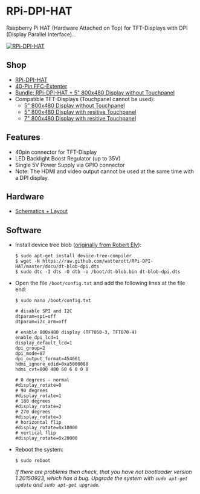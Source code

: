 # RPi-DPI-HAT
Raspberry Pi HAT (Hardware Attached on Top) for TFT-Displays with DPI (Display Parallel Interface).


[![RPi-DPI-HAT](https://github.com/watterott/RPi-DPI-HAT/raw/master/hardware/RPi-DPI-HAT_v10.jpg)](http://www.watterott.com/en/RPi-DPI-HAT)


## Shop
* [RPi-DPI-HAT](http://www.watterott.com/en/RPi-DPI-HAT)
* [40-Pin FFC-Extenter](http://www.watterott.com/en/40-Pin-FFC-extenter)
* [Bundle: RPi-DPI-HAT + 5" 800x480 Display without Touchpanel](http://www.watterott.com/en/5-800x480-RPi-DPI-HAT)
* Compatible TFT-Displays (Touchpanel cannot be used):
  * [5" 800x480 Display without Touchpanel](http://www.watterott.com/en/5-800x480-TFT-Display-without-TP)
  * [5" 800x480 Display with resitive Touchpanel](http://www.watterott.com/en/5-800x480-TFT-Display)
  * [7" 800x480 Display with resitive Touchpanel](http://www.watterott.com/en/7-800x480-TFT-Display)


## Features
* 40pin connector for TFT-Display
* LED Backlight Boost Regulator (up to 35V)
* Single 5V Power Supply via GPIO connector
* Note: The HDMI and video output cannot be used at the same time with a DPI display.


## Hardware
* [Schematics + Layout](https://github.com/watterott/RPi-DPI-HAT/tree/master/hardware)


## Software
* Install device tree blob ([originally from Robert Ely](https://github.com/robertely/dpi666)):
    ```
    $ sudo apt-get install device-tree-compiler
    $ wget -N https://raw.github.com/watterott/RPi-DPI-HAT/master/docu/dt-blob-dpi.dts
    $ sudo dtc -I dts -O dtb -o /boot/dt-blob.bin dt-blob-dpi.dts
    ```

* Open the file ```/boot/config.txt``` and add the following lines at the file end:
    ```
    $ sudo nano /boot/config.txt
    ```
    ```
    # disable SPI and I2C
    dtparam=spi=off
    dtparam=i2c_arm=off
    
    # enable 800x480 display (TFT050-3, TFT070-4)
    enable_dpi_lcd=1
    display_default_lcd=1
    dpi_group=2
    dpi_mode=87
    dpi_output_format=454661
    hdmi_ignore_edid=0xa5000080
    hdmi_cvt=800 480 60 6 0 0 0
    
    # 0 degrees - normal
    #display_rotate=0
    # 90 degrees
    #display_rotate=1
    # 180 degrees
    #display_rotate=2
    # 270 degrees
    #display_rotate=3
    # horizontal flip
    #display_rotate=0x10000
    # vertical flip
    #display_rotate=0x20000
    ```

* Reboot the system:
    ```
    $ sudo reboot
    ```

    *If there are problems then check, that you have not bootloader version 1.20150923, which has a bug. Upgrade the system with ```sudo apt-get update``` and ```sudo apt-get upgrade```.*
